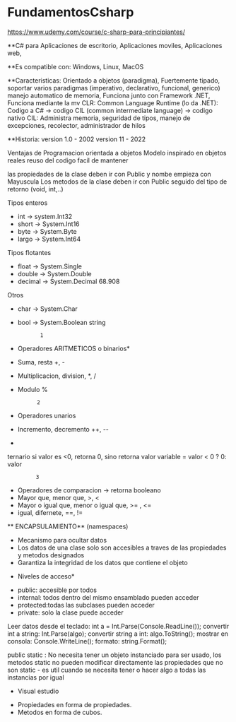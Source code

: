 # FundamentosCsharp

https://www.udemy.com/course/c-sharp-para-principiantes/


**C# para
Aplicaciones de escritorio,
Aplicaciones moviles,
Aplicaciones web,


**Es compatible con:
Windows,
Linux,
MacOS

**Caracteristicas:
Orientado a objetos (paradigma),
Fuertemente tipado,
soportar varios paradigmas (imperativo, declarativo, funcional, generico)
manejo automatico de memoria,
Funciona junto con Framework .NET, 
Funciona mediante la mv CLR: Common Language Runtime (lo da .NET):
	Codigo a C# -> codigo CIL (common intermediate language) -> codigo nativo
	CIL: Administra memoria, seguridad de tipos, manejo de excepciones, recolector, administrador de hilos


**Historia:
version 1.0 - 2002
version 11 - 2022


Ventajas de Programacion orientada a objetos
Modelo inspirado en objetos reales
reuso del codigo
facil de mantener

las propiedades de la clase deben ir con Public y nombe empieza con Mayuscula
Los metodos de la clase deben ir con Public seguido del tipo de retorno (void, int,..)




Tipos enteros
* int -> system.Int32
* short -> System.Int16
* byte -> System.Byte
* largo -> System.Int64



Tipos flotantes
* float  -> System.Single
* double -> System.Double
* decimal -> System.Decimal  68.908



Otros
* char -> System.Char
* bool -> System.Boolean
string


             1
* Operadores ARITMETICOS o binarios*
* Suma, resta +, -
* Multiplicacion, division, *, /
* Modulo %


            2
* Operadores unarios
* Incremento, decremento ++, --
* 

ternario
si valor es <0, retorna 0, sino retorna valor
variable = valor < 0 ? 0: valor


             3
* Operadores de comparacion -> retorna booleano
* Mayor que, menor que, >, <
* Mayor o igual que, menor o igual que, >= , <=
* igual, difernete, ==, !=
             


** ENCAPSULAMIENTO** (namespaces)
- Mecanismo para ocultar datos
- Los datos de una clase solo son accesibles a traves de las propiedades y metodos designados
- Garantiza la integridad de los datos que contiene el objeto

* Niveles de acceso*
- public: accesible por todos
- internal: todos dentro del mismo ensamblado pueden acceder
- protected:todas las subclases pueden acceder
- private: solo la clase puede acceder

Leer datos desde el teclado: int a = Int.Parse(Console.ReadLine());
convertir int a string: Int.Parse(algo);
convertir string a int: algo.ToString();
mostrar en consola: Console.WriteLine();
formato: string.Format();


public static : No necesita tener un objeto instanciado para ser usado, los metodos static no pueden modificar directamente las propiedades que no son static
				- es util cuando se necesita tener o hacer algo a todas las instancias por igual

* Visual estudio
- Propiedades en forma de propiedades.
- Metodos en forma de cubos.
